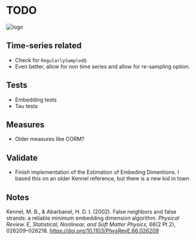 # TODO

![logo](RQA/Documentation/icon.png)

## Time-series related

- Check for `RegularlySampledQ`
- Even better, allow for non time series and allow for re-sampling option.

## Tests

- Embedding tests
- Tau tests

## Measures

- Older measures like CORM?

## Validate

- Finish implementation of the Estimation of Embeding Dimentions. I based this on an older Kennel reference, but there is a new kid in town

## Notes

Kennel, M. B., & Abarbanel, H. D. I. (2002). False neighbors and false strands: a reliable minimum embedding dimension algorithm. *Physical Review. E, Statistical, Nonlinear, and Soft Matter Physics,* 66(2 Pt 2), 026209–026218. https://doi.org/10.1103/PhysRevE.66.026209
